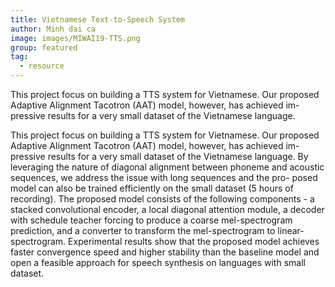 ```yaml
---
title: Vietnamese Text-to-Speech System
author: Minh dai ca
image: images/MIWAI19-TTS.png
group: featured
tag:
  - resource
---
```


<!-- excerpt start -->
This project focus on building a TTS system for Vietnamese. Our proposed Adaptive Alignment Tacotron (AAT) model, however, has achieved im- pressive results for a very small dataset of the Vietnamese language.
<!-- excerpt end -->

This project focus on building a TTS system for Vietnamese. Our proposed Adaptive Alignment Tacotron (AAT) model, however, has achieved im- pressive results for a very small dataset of the Vietnamese language. By leveraging the nature of diagonal alignment between phoneme and acoustic sequences, we address the issue with long sequences and the pro- posed model can also be trained efficiently on the small dataset (5 hours of recording). The proposed model consists of the following components - a stacked convolutional encoder, a local diagonal attention module, a decoder with schedule teacher forcing to produce a coarse mel-spectrogram prediction, and a converter to transform the mel-spectrogram to linear-spectrogram. Experimental results show that the proposed model achieves faster convergence speed and higher stability than the baseline model and open a feasible approach for speech synthesis on languages with small dataset.